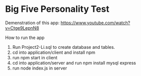 # Big Five Personality Test
Demenstration of this app: https://www.youtube.com/watch?v=Ctge9LepnN8

How to run the app
1. Run Project2-Li.sql to create database and tables.
2. cd into application/client and install npm
3. run npm start in client
4. cd into application/server and run npm install mysql express
5. run node index.js in server
